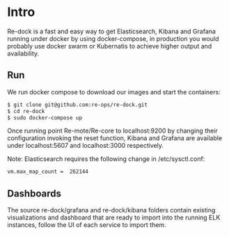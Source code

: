 # Intro 

Re-dock is a fast and easy way to get Elasticsearch, Kibana and Grafana running under docker by using docker-compose, in production you would probably use docker swarm or Kubernatis to achieve higher output and availability.

## Run

We run docker compose to download our images and start the containers:

```bash
$ git clone git@github.com:re-ops/re-dock.git
$ cd re-dock
$ sudo docker-compose up
```

Once running point Re-mote/Re-core to localhost:9200 by changing their configuration invoking the reset function, Kibana and Grafana are available under localhost:5607 and localhost:3000 respectively.


Note: Elasticsearch requires the following change in /etc/sysctl.conf:

```bash
vm.max_map_count =  262144
```

## Dashboards

The source re-dock/grafana and re-dock/kibana folders contain existing visualizations and dashboard that are ready to import into the running ELK instances, follow the UI of each service to import them.
